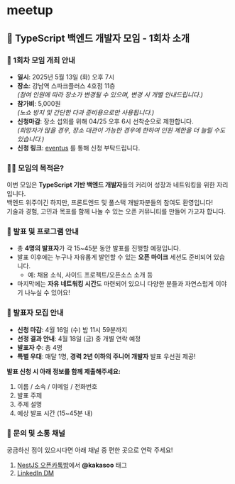 # meetup

## 🧪 TypeScript 백엔드 개발자 모임 - 1회차 소개

### 🎉 1회차 모임 개최 안내

- **일시**: 2025년 5월 13일 (화) 오후 7시
- **장소**: 강남역 스파크플러스 4호점 11층  
  _(참여 인원에 따라 장소가 변경될 수 있으며, 변경 시 개별 안내드립니다.)_
- **참가비**: 5,000원  
  _(노쇼 방지 및 간단한 다과 준비용으로만 사용됩니다.)_
- **신청마감**: 장소 섭외를 위해 04/25 오후 6시 선착순으로 제한합니다.  
  _(희망자가 많을 경우, 장소 대관이 가능한 경우에 한하여 인원 제한을 더 늘릴 수도 있습니다.)_
- **신청 링크**: [eventus](https://event-us.kr/tsbackendmeetup/event/102317) 를 통해 신청 부탁드립니다.

### 🧑‍💻 모임의 목적은?

이번 모임은 **TypeScript 기반 백엔드 개발자**들의 커리어 성장과 네트워킹을 위한 자리입니다.  
백엔드 위주이긴 하지만, 프론트엔드 및 풀스택 개발자분들의 참여도 환영입니다!  
기술과 경험, 고민과 목표를 함께 나눌 수 있는 오픈 커뮤니티를 만들어 가고자 합니다.

### 📢 발표 및 프로그램 안내

- 총 **4명의 발표자**가 각 15~45분 동안 발표를 진행할 예정입니다.
- 발표 이후에는 누구나 자유롭게 발언할 수 있는 **오픈 마이크** 세션도 준비되어 있습니다.
  - 예: 채용 소식, 사이드 프로젝트/오픈소스 소개 등
- 마지막에는 **자유 네트워킹 시간**도 마련되어 있으니 다양한 분들과 자연스럽게 이야기 나누실 수 있어요!

### 📣 발표자 모집 안내

- **신청 마감**: 4월 16일 (수) 밤 11시 59분까지
- **선정 결과 안내**: 4월 18일 (금) 중 개별 연락 예정
- **발표자 수**: 총 4명
- **특별 우대**: 매달 1명, **경력 2년 이하의 주니어 개발자** 발표 우선권 제공!

**발표 신청 시 아래 정보를 함께 제출해주세요:**

1. 이름 / 소속 / 이메일 / 전화번호
2. 발표 주제
3. 주제 설명
4. 예상 발표 시간 (15~45분 내)

### 💬 문의 및 소통 채널

궁금하신 점이 있으시다면 아래 채널 중 편한 곳으로 연락 주세요!

1. [NestJS 오픈카톡방](https://open.kakao.com/o/ggLiN79c)에서 **@kakasoo** 태그
2. [LinkedIn DM](http://www.linkedin.com/in/kakasoo)
